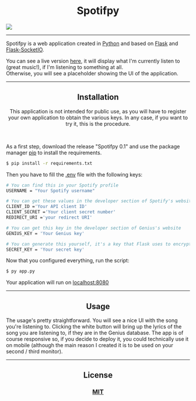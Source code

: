<h1 align="center"> Spotifpy </h1>
<img src="https://i.imgur.com/KuVYLUy.jpg">
<hr>

Spotifpy is a web application created in [Python](https://www.python.org/) and based on [Flask](https://flask.palletsprojects.com/en/2.0.x/) and [Flask-SocketIO](https://flask-socketio.readthedocs.io/en/latest/).

You can see a live version [here](https://spotifpy.herokuapp.com), it will display what I'm currently listen to (great music!), if I'm listening to something at all.<br>Otherwise, you will see a placeholder showing the UI of the application.<hr>

<h2 align="center"> Installation </h2>
<p align="center">This application is not intended for public use, as you will have to register your own application to obtain the various keys. In any case, if you want to try it, this is the procedure.</p><br>

As a first step, download the release "Spotifpy 0.1" and use the package manager [pip](https://pip.pypa.io/en/stable/) to install the requirements.

```bash
$ pip install -r requirements.txt
```
Then you have to fill the [.env](https://pypi.org/project/python-dotenv/) file with the following keys:
```bash
# You can find this in your Spotify profile
USERNAME = "Your Spotify username"

# You can get these values in the developer section of Spotify's website
CLIENT_ID ='Your API client ID' 
CLIENT_SECRET ='Your client secret number'
REDIRECT_URI ='your redirect URI'

# You can get this key in the developer section of Genius's website
GENIUS_KEY = 'Your Genius key'

# You can generate this yourself, it's a key that Flask uses to encrypt your cookies.
SECRET_KEY = 'Your secret key'
```
Now that you configured everything, run the script:

```bash
$ py app.py
```
Your application will run on [localhost:8080](https://localhost:8080)
<hr>
<h2 align="center"> Usage </h2>

The usage's pretty straightforward. You will see a nice UI with the song you're listening to. Clicking the white button will bring up the lyrics of the song you are listening to, if they are in the Genius database. The app is of course responsive so, if you decide to deploy it, you could technically use it on mobile (although the main reason I created it is to be used on your second / third monitor).
<hr>

<h2 align="center"> License </h2>
<h3 align="center"><a href="https://choosealicense.com/licenses/mit/" target="_blank"> MIT </a></h3>
